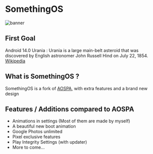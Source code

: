 # SomethingOS

![banner](https://raw.githubusercontent.com/SomethingOS/.github/main/illustrations/14.0/SomethingOS_Urania.png)

## First Goal
Android 14.0 Urania : Urania is a large main-belt asteroid that was discovered by English astronomer John Russell Hind on July 22, 1854. [Wikipedia](https://en.wikipedia.org/wiki/30_Urania)

## What is SomethingOS ?
SomethingOS is a fork of [AOSPA](https://github.com/aospa), with extra features and a brand new design

## Features / Additions compared to AOSPA
- Animations in settings (Most of them are made by myself)
- A beautiful new boot animation
- Google Photos unlimited
- Pixel exclusive features
- Play Integrity Settings (with updater)
- More to come...
